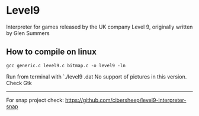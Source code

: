 # Level9
Interpreter for games released by the UK company Level 9, originally written by Glen Summers

## How to compile on linux
`gcc generic.c level9.c bitmap.c -o level9 -ln`

Run from terminal with `./level9 <your-game>.dat
No support of pictures in this version. Check Gtk

------------------------------------------------------

For snap project check: https://github.com/cibersheep/level9-interpreter-snap

